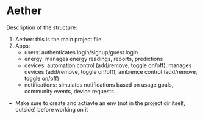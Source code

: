 # Aether

Description of the structure:
1. Aether: this is the main project file
2. Apps: 
    - users: authenticates login/signup/guest login
    - energy:  manages energy readings, reports, predictions
    - devices: automation control (add/remove, toggle on/off), manages devices (add/remove, toggle on/off), ambience control (add/remove, toggle on/off)
    - notifications: simulates notifications based on usage goals, community events, device requests


* Make sure to create and actiavte an env (not in the project dir itself, outside) before working on it
